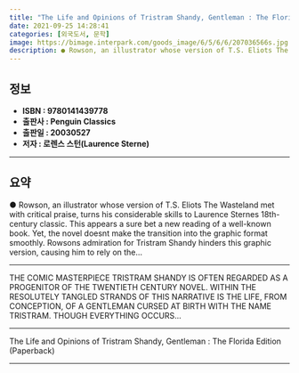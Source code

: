 ```yaml
---
title: "The Life and Opinions of Tristram Shandy, Gentleman : The Florida Edition (Paperback)"
date: 2021-09-25 14:28:41
categories: [외국도서, 문학]
image: https://bimage.interpark.com/goods_image/6/5/6/6/207036566s.jpg
description: ● Rowson, an illustrator whose version of T.S. Eliots The Wasteland met with critical praise, turns his considerable skills to Laurence Sternes 18th-century cl
---
```


## **정보**

- **ISBN : 9780141439778**
- **출판사 : Penguin Classics**
- **출판일 : 20030527**
- **저자 : 로렌스 스턴(Laurence Sterne)**

------



## **요약**

●  Rowson, an illustrator whose version of T.S. Eliots The Wasteland met with critical praise, turns his considerable skills to Laurence Sternes 18th-century classic. This appears a sure bet a new reading of a well-known book. Yet, the novel doesnt make the transition into the graphic format smoothly. Rowsons admiration for Tristram Shandy hinders this graphic version, causing him to rely on the...

------

THE COMIC MASTERPIECE TRISTRAM SHANDY IS OFTEN REGARDED AS A PROGENITOR OF THE TWENTIETH CENTURY NOVEL. WITHIN THE RESOLUTELY TANGLED STRANDS OF THIS NARRATIVE IS THE LIFE, FROM CONCEPTION, OF A GENTLEMAN CURSED AT BIRTH WITH THE NAME TRISTRAM. THOUGH EVERYTHING OCCURS... 

------


The Life and Opinions of Tristram Shandy, Gentleman : The Florida Edition (Paperback) 

------


